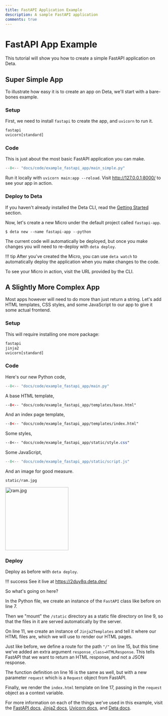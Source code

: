 ```yaml
---
title: FastAPI Application Example
description: A sample FastAPI application
comments: true
---
```


# FastAPI App Example
This tutorial will show you how to create a simple FastAPI application on Deta.

## Super Simple App
To illustrate how easy it is to create an app on Deta, we'll start with a bare-bones example.

### Setup
First, we need to install `fastapi` to create the app, and `uvicorn` to run it.
```txt title="requirements.txt"
fastapi
uvicorn[standard]
```

### Code
This is just about the most basic FastAPI application you can make.
```py title="main.py"
--8<-- "docs/code/example_fastapi_app/main_simple.py"
```

Run it locally with `uvicorn main:app --reload`. Visit http://127.0.0.1:8000/ to see your app in action.

### Deploy to Deta
If you haven't already installed the Deta CLI, read the [Getting Started](/getting-started) section.

Now, let's create a new Micro under the default project called `fastapi-app`.
```console
$ deta new --name fastapi-app --python
```

The current code will automatically be deployed, but once you make changes you will need to re-deploy with `deta deploy`.

!!! tip
    After you've created the Micro, you can use `deta watch`
    to automatically deploy the application when you make changes to the code.

To see your Micro in action, visit the URL provided by the CLI.

## A Slightly More Complex App
Most apps however will need to do more than just return a string.
Let's add HTML templates, CSS styles, and some JavaScript to our app to give it some actual frontend.

### Setup
This will require installing one more package:
```txt title="requirements.txt"
fastapi
jinja2
uvicorn[standard]
```

### Code
Here's our new Python code,
```py title="main.py"
--8<-- "docs/code/example_fastapi_app/main.py"
```
A base HTML template,
```html title="templates/base.html"
--8<-- "docs/code/example_fastapi_app/templates/base.html"
```
And an index page template,
```html title="templates/index.html"
--8<-- "docs/code/example_fastapi_app/templates/index.html"
```
Some styles,
```css title="static/style.css"
--8<-- "docs/code/example_fastapi_app/static/style.css"
```
Some JavaScript,
```js title="static/script.js"
--8<-- "docs/code/example_fastapi_app/static/script.js"
```
And an image for good measure.

`static/ram.jpg`

<img src="../../code/example_fastapi_app/static/ram.jpg" alt="ram.jpg" width="200" />

### Deploy
Deploy as before with `deta deploy`.

!!! success
    See it live at https://2duy8q.deta.dev/

So what's going on here?

In the Python file, we create an instance of the `FastAPI` class like before on line 7.

Then we "mount" the `/static` directory as a static file directory on line 9, so that the files in it are served automatically by the server.

On line 11, we create an instance of `Jinja2Templates` and tell it where our HTML files are, which we will use to render our HTML pages.

Just like before, we define a route for the path `"/"` on line 15, but this time we've added an extra argument `response_class=HTMLResponse`.
This tells FastAPI that we want to return an HTML response, and not a JSON response.

The function definition on line 16 is the same as well, but with a new parameter `request` which is a `Request` object from FastAPI.

Finally, we render the `index.html` template on line 17, passing in the `request` object as a context variable.

For more information on each of the things we've used in this example, visit the
[FastAPI docs](https://fastapi.tiangolo.com/),
[Jinja2 docs](https://jinja.palletsprojects.com),
[Uvicorn docs](https://www.uvicorn.org/),
and [Deta docs](https://docs.deta.sh).

